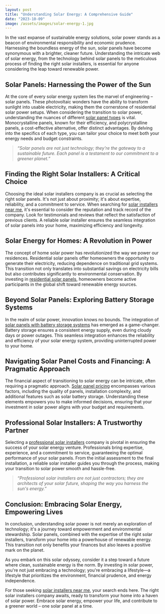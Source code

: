 ```yaml
---
layout: post
title: "Understanding Solar Energy: A Comprehensive Guide"
date: "2023-10-09"
image: /assets/images/solar-energy-1.jpg
---
```


In the vast expanse of sustainable energy solutions, solar power stands as a beacon of environmental responsibility and economic prudence. Harnessing the boundless energy of the sun, solar panels have become synonymous with a brighter, cleaner future. Understanding the intricate web of solar energy, from the technology behind solar panels to the meticulous process of finding the right solar installers, is essential for anyone considering the leap toward renewable power.

## **Solar Panels: Harnessing the Power of the Sun**

At the core of every solar energy system lies the marvel of engineering – solar panels. These photovoltaic wonders have the ability to transform sunlight into usable electricity, making them the cornerstone of residential solar power setups. When considering the transition to solar power, understanding the nuances of different [solar panel types](/solar-panel-types/) is vital. Monocrystalline panels, known for their efficiency, and polycrystalline panels, a cost-effective alternative, offer distinct advantages. By delving into the specifics of each type, you can tailor your choice to meet both your energy needs and budget constraints.

> _“Solar panels are not just technology; they're the gateway to a sustainable future. Each panel is a testament to our commitment to a greener planet.”_

## **Finding the Right Solar Installers: A Critical Choice**

Choosing the ideal solar installers company is as crucial as selecting the right solar panels. It's not just about proximity; it's about expertise, reliability, and a commitment to service. When searching for [solar installers near me](/solar-providers-near-me-how-to-find-the-right-one-for-your-home/), it's essential to consider the reputation and track record of the company. Look for testimonials and reviews that reflect the satisfaction of previous clients. A reliable solar installer ensures the seamless integration of solar panels into your home, maximizing efficiency and longevity.

## **Solar Energy for Homes: A Revolution in Power**

The concept of home solar power has revolutionized the way we power our residences. Residential solar panels offer homeowners the opportunity to generate their electricity, reducing dependence on traditional grid systems. This transition not only translates into substantial savings on electricity bills but also contributes significantly to environmental conservation. By investing in [residential solar panels](/solar-providers-near-me-how-to-find-the-right-one-for-your-home/), homeowners become active participants in the global shift toward renewable energy sources.

## **Beyond Solar Panels: Exploring Battery Storage Systems**

In the realm of solar power, innovation knows no bounds. The integration of [solar panels with battery storage systems](/solar-installers-and-battery-storage-systems-what-you-should-know/) has emerged as a game-changer. Battery storage ensures a consistent energy supply, even during cloudy days or power outages. This seamless integration enhances the reliability and efficiency of your solar energy system, providing uninterrupted power to your home.

## **Navigating Solar Panel Costs and Financing: A Pragmatic Approach**

The financial aspect of transitioning to solar energy can be intricate, often requiring a pragmatic approach. [Solar panel pricing](/solar-panel-pricing-guide-understanding-the-costs-of-going-solar/) encompasses various factors, including the quality of panels, installation complexity, and additional features such as solar battery storage. Understanding these elements empowers you to make informed decisions, ensuring that your investment in solar power aligns with your budget and requirements.

## **Professional Solar Installers: A Trustworthy Partner**

Selecting a [professional solar installers](/professional-solar-installers/) company is pivotal in ensuring the success of your solar energy venture. Professionals bring expertise, experience, and a commitment to service, guaranteeing the optimal performance of your solar panels. From the initial assessment to the final installation, a reliable solar installer guides you through the process, making your transition to solar power smooth and hassle-free.

> _“Professional solar installers are not just contractors; they are architects of your solar future, shaping the way you harness the sun's energy.”_

## **Conclusion: Embracing Solar Energy, Empowering Lives**

In conclusion, understanding solar power is not merely an exploration of technology; it's a journey toward empowerment and environmental stewardship. Solar panels, combined with the expertise of the right solar installers, transform your home into a powerhouse of renewable energy. This transition not only benefits your finances but also leaves a positive mark on the planet.

As you embark on this solar odyssey, consider it a step toward a future where clean, sustainable energy is the norm. By investing in solar power, you're not just embracing a technology; you're embracing a lifestyle—a lifestyle that prioritizes the environment, financial prudence, and energy independence.

For those seeking [solar installers near me](/solar-providers-near-me-how-to-find-the-right-one-for-your-home/), your search ends here. The right solar installers company awaits, ready to transform your home into a haven of solar power. Embrace solar energy, empower your life, and contribute to a greener world – one solar panel at a time.
